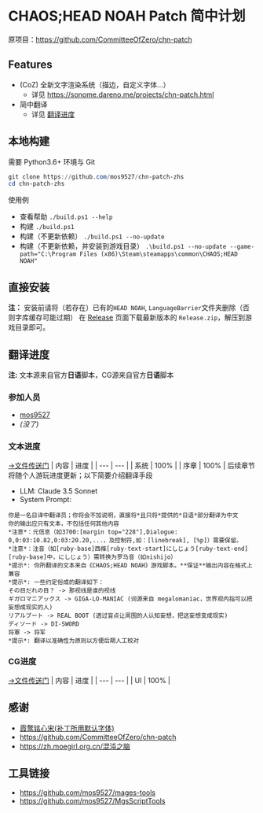 # CHAOS;HEAD NOAH Patch 简中计划
原项目：https://github.com/CommitteeOfZero/chn-patch

## Features
- (CoZ) 全新文字渲染系统（描边，自定义字体...）
    - 详见 https://sonome.dareno.me/projects/chn-patch.html
- 简中翻译
    - 详见 [翻译进度](#翻译进度)

## 本地构建
需要 Python3.6+ 环境与 Git
```powershell
git clone https://github.com/mos9527/chn-patch-zhs
cd chn-patch-zhs
```
使用例
- 查看帮助
`./build.ps1 --help`
- 构建
`./build.ps1`
- 构建（不更新依赖）
`./build.ps1 --no-update`
- 构建（不更新依赖，并安装到游戏目录）
`.\build.ps1 --no-update --game-path="C:\Program Files (x86)\Steam\steamapps\common\CHAOS;HEAD NOAH"`

## 直接安装
**注：** 安装前请将（若存在）已有的`HEAD NOAH`, `LanguageBarrier`文件夹删除（否则字库缓存可能过期）
在 [Release](https://github.com/mos9527/chn-patch-zhs/releases) 页面下载最新版本的 `Release.zip`，解压到游戏目录即可。

## 翻译进度
**注:** 文本源来自官方**日语**脚本，CG源来自官方**日语**脚本

### 参加人员
- [mos9527](https://github.com/mos9527)
- *(没了)*

### 文本进度
[→文件传送门](https://github.com/mos9527/chn-patch-zhs/tree/master/scripts/mes01)
| 内容 | 进度 | 
| --- | --- |
| 系统 | 100% | 
| 序章 | 100% | 
后续章节将随个人游玩进度更新；以下简要介绍翻译手段
- LLM: Claude 3.5 Sonnet
- System Prompt:
```
你是一名日译中翻译员；你将会不加说明，直接将*且只将*提供的*日语*部分翻译为中文
你的输出应只有文本，不包括任何其他内容
*注意*：元信息（如3700:[margin top="228"],Dialogue: 0,0:03:10.82,0:03:20.20,...，及控制符,如：[linebreak], [%p]）需要保留。
*注意*：注音（如[ruby-base]西條[ruby-text-start]にしじょう[ruby-text-end][ruby-base]中，にしじょう）需转换为罗马音（如nishijo）
*提示*: 你所翻译的文本来自《CHAOS;HEAD NOAH》游戏脚本。**保证**输出内容在格式上兼容
*提示*: 一些约定俗成的翻译如下：
その目だれの目？ -> 那视线是谁的视线
ギガロマニアックス -> GIGA-LO-MANIAC (词源来自 megalomaniac，世界观内指可以把妄想成现实的人)
リアルブート -> REAL BOOT (透过盲点让周围的人认知妄想，把这妄想变成现实)
ディソード -> DI-SWORD
将軍 -> 将军
*提示*: 翻译以准确性为原则以方便后期人工校对
```
### CG进度
[→文件传送门](https://github.com/mos9527/chn-patch-zhs/tree/master/data/c0data)
| 内容 | 进度 |
| --- | --- |
| UI | 100% |


## 感谢
- [霞鹜铭心宋(补丁所用默认字体)](https://github.com/lxgw/LxgwHeartSerif)
- https://github.com/CommitteeOfZero/chn-patch
- https://zh.moegirl.org.cn/混沌之脑

## 工具链接
- https://github.com/mos9527/mages-tools
- https://github.com/mos9527/MgsScriptTools
